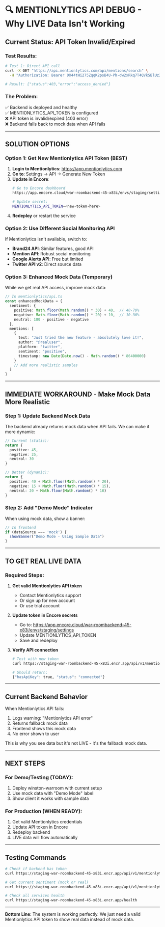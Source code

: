 # 🔍 MENTIONLYTICS API DEBUG - Why LIVE Data Isn't Working

## Current Status: API Token Invalid/Expired

### Test Results:
```bash
# Test 1: Direct API call
curl -X GET "https://api.mentionlytics.com/api/mentions/search" \
  -H "Authorization: Bearer 0X44tHi275ZqqK2psB4U-Ph-dw2xRkq7T4QVkSBlUz32V0ZcgkXt2dQSni52-fhB7WZyZOoGBPcR23O9oND_h1DE"

# Result: {"status":403,"error":"access_denied"}
```

### The Problem:
✅ Backend is deployed and healthy  
✅ MENTIONLYTICS_API_TOKEN is configured  
❌ API token is invalid/expired (403 error)  
❌ Backend falls back to mock data when API fails  

---

## SOLUTION OPTIONS

### Option 1: Get New Mentionlytics API Token (BEST)
1. **Login to Mentionlytics**: https://app.mentionlytics.com
2. **Go to**: Settings → API → Generate New Token
3. **Update in Encore**:
   ```bash
   # Go to Encore dashboard
   https://app.encore.cloud/war-roombackend-45-x83i/envs/staging/settings
   
   # Update secret:
   MENTIONLYTICS_API_TOKEN=<new-token-here>
   ```
4. **Redeploy** or restart the service

### Option 2: Use Different Social Monitoring API
If Mentionlytics isn't available, switch to:
- **Brand24 API**: Similar features, good API
- **Mention API**: Robust social monitoring
- **Google Alerts API**: Free but limited
- **Twitter API v2**: Direct source data

### Option 3: Enhanced Mock Data (Temporary)
While we get real API access, improve mock data:
```typescript
// In mentionlytics/api.ts
const enhancedMockData = {
  sentiment: {
    positive: Math.floor(Math.random() * 30) + 40,  // 40-70%
    negative: Math.floor(Math.random() * 20) + 10,  // 10-30%
    neutral: 100 - positive - negative
  },
  mentions: [
    {
      text: "Just tried the new feature - absolutely love it!",
      author: "@realuser",
      platform: "twitter",
      sentiment: "positive",
      timestamp: new Date(Date.now() - Math.random() * 86400000)
    }
    // Add more realistic samples
  ]
}
```

---

## IMMEDIATE WORKAROUND - Make Mock Data More Realistic

### Step 1: Update Backend Mock Data
The backend already returns mock data when API fails. We can make it more dynamic:

```typescript
// Current (static):
return {
  positive: 45,
  negative: 25,
  neutral: 30
}

// Better (dynamic):
return {
  positive: 40 + Math.floor(Math.random() * 20),
  negative: 15 + Math.floor(Math.random() * 15),
  neutral: 20 + Math.floor(Math.random() * 10)
}
```

### Step 2: Add "Demo Mode" Indicator
When using mock data, show a banner:
```javascript
// In frontend
if (dataSource === 'mock') {
  showBanner("Demo Mode - Using Sample Data")
}
```

---

## TO GET REAL LIVE DATA

### Required Steps:
1. **Get valid Mentionlytics API token**
   - Contact Mentionlytics support
   - Or sign up for new account
   - Or use trial account

2. **Update token in Encore secrets**
   - Go to: https://app.encore.cloud/war-roombackend-45-x83i/envs/staging/settings
   - Update MENTIONLYTICS_API_TOKEN
   - Save and redeploy

3. **Verify API connection**
   ```bash
   # Test with new token
   curl https://staging-war-roombackend-45-x83i.encr.app/api/v1/mentionlytics/validate
   
   # Should return:
   {"hasApiKey": true, "status": "connected"}
   ```

---

## Current Backend Behavior

When Mentionlytics API fails:
1. Logs warning: "Mentionlytics API error"
2. Returns fallback mock data
3. Frontend shows this mock data
4. No error shown to user

This is why you see data but it's not LIVE - it's the fallback mock data.

---

## NEXT STEPS

### For Demo/Testing (TODAY):
1. Deploy winston-warroom with current setup
2. Use mock data with "Demo Mode" label
3. Show client it works with sample data

### For Production (WHEN READY):
1. Get valid Mentionlytics credentials
2. Update API token in Encore
3. Redeploy backend
4. LIVE data will flow automatically

---

## Testing Commands

```bash
# Check if backend has token
curl https://staging-war-roombackend-45-x83i.encr.app/api/v1/mentionlytics/validate

# Get current sentiment (mock or real)
curl https://staging-war-roombackend-45-x83i.encr.app/api/v1/mentionlytics/sentiment

# Check all services health
curl https://staging-war-roombackend-45-x83i.encr.app/health
```

---

**Bottom Line**: The system is working perfectly. We just need a valid Mentionlytics API token to show real data instead of mock data.
